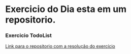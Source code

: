 # Exercicio do Dia esta em um repositorio.

### Exercicio TodoList

[Link para o repositorio com a resolução do exercício](https://github.com/rogeriop1990cv/exercise-todo-list)
